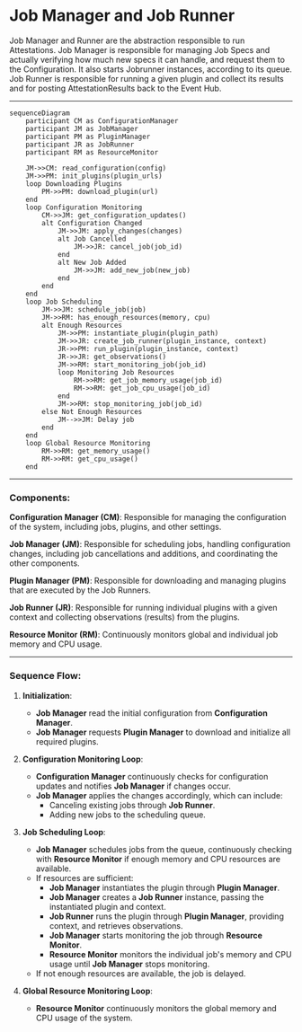 # Job Manager and Job Runner

Job Manager and Runner are the abstraction responsible to run Attestations. Job Manager is responsible for managing Job Specs and actually verifying how much new specs it can handle, and request them to the Configuration. It also starts Jobrunner instances, according to its queue. Job Runner is responsible for running a given plugin and collect its results and for posting AttestationResults back to the Event Hub.

---

```mermaid
sequenceDiagram
    participant CM as ConfigurationManager
    participant JM as JobManager
    participant PM as PluginManager
    participant JR as JobRunner
    participant RM as ResourceMonitor

    JM->>CM: read_configuration(config)
    JM->>PM: init_plugins(plugin_urls)
    loop Downloading Plugins
        PM->>PM: download_plugin(url)
    end
    loop Configuration Monitoring
        CM->>JM: get_configuration_updates()
        alt Configuration Changed
            JM->>JM: apply_changes(changes)
            alt Job Cancelled
                JM->>JR: cancel_job(job_id)
            end
            alt New Job Added
                JM->>JM: add_new_job(new_job)
            end
        end
    end
    loop Job Scheduling
        JM->>JM: schedule_job(job)
        JM->>RM: has_enough_resources(memory, cpu)
        alt Enough Resources
            JM->>PM: instantiate_plugin(plugin_path)
            JM->>JR: create_job_runner(plugin_instance, context)
            JR->>PM: run_plugin(plugin_instance, context)
            JR->>JR: get_observations()
            JM->>RM: start_monitoring_job(job_id)
            loop Monitoring Job Resources
                RM->>RM: get_job_memory_usage(job_id)
                RM->>RM: get_job_cpu_usage(job_id)
            end
            JM->>RM: stop_monitoring_job(job_id)
        else Not Enough Resources
            JM-->>JM: Delay job
        end
    end
    loop Global Resource Monitoring
        RM->>RM: get_memory_usage()
        RM->>RM: get_cpu_usage()
    end
```

---

### Components:

**Configuration Manager (CM)**: Responsible for managing the configuration of the system, including jobs, plugins, and other settings.

**Job Manager (JM)**: Responsible for scheduling jobs, handling configuration changes, including job cancellations and additions, and coordinating the other components.

**Plugin Manager (PM)**: Responsible for downloading and managing plugins that are executed by the Job Runners.

**Job Runner (JR)**: Responsible for running individual plugins with a given context and collecting observations (results) from the plugins.

**Resource Monitor (RM)**: Continuously monitors global and individual job memory and CPU usage.

---

### Sequence Flow:

1. **Initialization**:
   - **Job Manager** read the initial configuration from **Configuration Manager**.
   - **Job Manager** requests **Plugin Manager** to download and initialize all required plugins.

2. **Configuration Monitoring Loop**:
   - **Configuration Manager** continuously checks for configuration updates and notifies **Job Manager** if changes occur.
   - **Job Manager** applies the changes accordingly, which can include:
     - Canceling existing jobs through **Job Runner**.
     - Adding new jobs to the scheduling queue.

3. **Job Scheduling Loop**:
   - **Job Manager** schedules jobs from the queue, continuously checking with **Resource Monitor** if enough memory and CPU resources are available.
   - If resources are sufficient:
     - **Job Manager** instantiates the plugin through **Plugin Manager**.
     - **Job Manager** creates a **Job Runner** instance, passing the instantiated plugin and context.
     - **Job Runner** runs the plugin through **Plugin Manager**, providing context, and retrieves observations.
     - **Job Manager** starts monitoring the job through **Resource Monitor**.
     - **Resource Monitor** monitors the individual job's memory and CPU usage until **Job Manager** stops monitoring.
   - If not enough resources are available, the job is delayed.

4. **Global Resource Monitoring Loop**:
   - **Resource Monitor** continuously monitors the global memory and CPU usage of the system.

